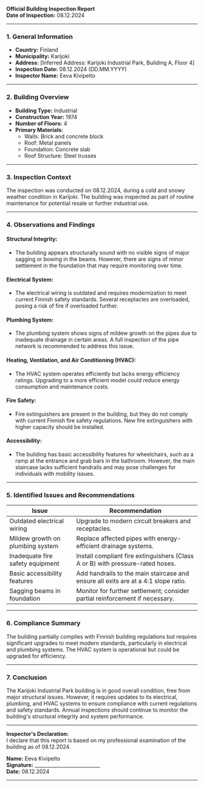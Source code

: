 

**Official Building Inspection Report**  
**Date of Inspection:** 08.12.2024  

---

### **1. General Information**  
- **Country:** Finland  
- **Municipality:** Karijoki  
- **Address:** [Inferred Address: Karijoki Industrial Park, Building A, Floor 4]  
- **Inspection Date:** 08.12.2024 (DD.MM.YYYY)  
- **Inspector Name:** Eeva Kivipelto  

---

### **2. Building Overview**  
- **Building Type:** Industrial  
- **Construction Year:** 1974  
- **Number of Floors:** 4  
- **Primary Materials:**  
  - Walls: Brick and concrete block  
  - Roof: Metal panels  
  - Foundation: Concrete slab  
  - Roof Structure: Steel trusses  

---

### **3. Inspection Context**  
The inspection was conducted on 08.12.2024, during a cold and snowy weather condition in Karijoki. The building was inspected as part of routine maintenance for potential resale or further industrial use.

---

### **4. Observations and Findings**  

#### **Structural Integrity:**  
- The building appears structurally sound with no visible signs of major sagging or bowing in the beams. However, there are signs of minor settlement in the foundation that may require monitoring over time.  

#### **Electrical System:**  
- The electrical wiring is outdated and requires modernization to meet current Finnish safety standards. Several receptacles are overloaded, posing a risk of fire if overloaded further.  

#### **Plumbing System:**  
- The plumbing system shows signs of mildew growth on the pipes due to inadequate drainage in certain areas. A full inspection of the pipe network is recommended to address this issue.  

#### **Heating, Ventilation, and Air Conditioning (HVAC):**  
- The HVAC system operates efficiently but lacks energy efficiency ratings. Upgrading to a more efficient model could reduce energy consumption and maintenance costs.  

#### **Fire Safety:**  
- Fire extinguishers are present in the building, but they do not comply with current Finnish fire safety regulations. New fire extinguishers with higher capacity should be installed.  

#### **Accessibility:**  
- The building has basic accessibility features for wheelchairs, such as a ramp at the entrance and grab bars in the bathroom. However, the main staircase lacks sufficient handrails and may pose challenges for individuals with mobility issues.  

---

### **5. Identified Issues and Recommendations**  

| **Issue**                                      | **Recommendation**                                                                 |
|-------------------------------------------------|-----------------------------------------------------------------------------------|
| Outdated electrical wiring                       | Upgrade to modern circuit breakers and receptacles.                              |
| Mildew growth on plumbing system                 | Replace affected pipes with energy-efficient drainage systems.                   |
| Inadequate fire safety equipment                 | Install compliant fire extinguishers (Class A or B) with pressure-rated hoses.  |
| Basic accessibility features                    | Add handrails to the main staircase and ensure all exits are at a 4:1 slope ratio.|
| Sagging beams in foundation                      | Monitor for further settlement; consider partial reinforcement if necessary.     |

---

### **6. Compliance Summary**  
The building partially complies with Finnish building regulations but requires significant upgrades to meet modern standards, particularly in electrical and plumbing systems. The HVAC system is operational but could be upgraded for efficiency.

---

### **7. Conclusion**  
The Karijoki Industrial Park building is in good overall condition, free from major structural issues. However, it requires updates to its electrical, plumbing, and HVAC systems to ensure compliance with current regulations and safety standards. Annual inspections should continue to monitor the building's structural integrity and system performance.

---

**Inspector's Declaration:**  
I declare that this report is based on my professional examination of the building as of 08.12.2024.  

**Name:** Eeva Kivipelto  
**Signature:** ___________________________  
**Date:** 08.12.2024  

---